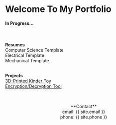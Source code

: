 # Welcome To My Portfolio

#### In Progress...
<br> <br>
**Resumes** <br>
Computer Science Template <br>
Electrical Template <br>
Mechanical Template 
<br> <br>

**Projects** <br>
[3D-Printed Kinder Toy](https://githerdone17.github.io/kobes-portfolio/Projects/Project1) <br>
[Encryption/Decryption Tool](https://githerdone17.github.io/kobes-portfolio/Projects/Project2) <br>
[](https://githerdone17.github.io/kobes-portfolio/Projects/Project3)
<br> <br>

<p align= "center">
**Contact** <br> 
email: {{ site.email }} <br>
phone: {{ site.phone }}
</p>
